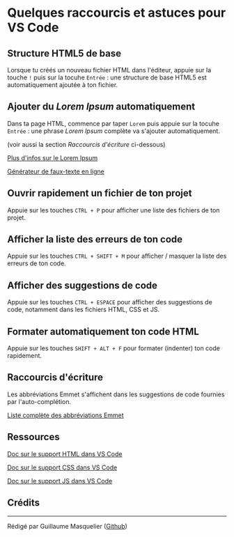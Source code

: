 # Quelques raccourcis et astuces pour VS Code

## Structure HTML5 de base

Lorsque tu créés un nouveau fichier HTML dans l'éditeur, appuie sur la touche `!` puis sur la tocuhe `Entrée` : une structure de base HTML5 est automatiquement ajoutée à ton fichier.

## Ajouter du *Lorem Ipsum* automatiquement

Dans ta page HTML, commence par taper `Lorem` puis appuie sur la tocuhe `Entrée` : une phrase *Lorem Ipsum* complète va s'ajouter automatiquement.

(voir aussi la section *Raccourcis d'écriture* ci-dessous)

[Plus d'infos sur le Lorem Ipsum](https://fr.wikipedia.org/wiki/Lorem_ipsum)

[Générateur de faux-texte en ligne](https://www.lipsum.com/)

## Ouvrir rapidement un fichier de ton projet

Appuie sur les touches `CTRL + P` pour afficher une liste des fichiers de ton projet.

## Afficher la liste des erreurs de ton code

Appuie sur les touches `CTRL + SHIFT + M` pour afficher / masquer la liste des erreurs de ton code.

## Afficher des suggestions de code

Appuie sur les touches `CTRL + ESPACE` pour afficher des suggestions de code, notamment dans les fichiers HTML, CSS et JS.

## Formater automatiquement ton code HTML

Appuie sur les touches `SHIFT + ALT + F` pour formater (indenter) ton code rapidement.

## Raccourcis d'écriture

Les abbréviations Emmet s'affichent dans les suggestions de code fournies par l'auto-complétion.

[Liste complète des abbréviations Emmet](https://docs.emmet.io/cheat-sheet/)

## Ressources

[Doc sur le support HTML dans VS Code](https://code.visualstudio.com/docs/languages/html)

[Doc sur le support CSS dans VS Code](https://code.visualstudio.com/docs/languages/css)

[Doc sur le support JS dans VS Code](https://code.visualstudio.com/docs/languages/javascript)


## Crédits

---

Rédigé par Guillaume Masquelier ([Github](https://github.com/gmasquelier59))
